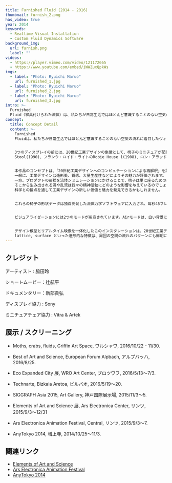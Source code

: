```yaml
---
title: Furnished Fluid (2014 - 2016)
thumbnail: furnish_2.png
has_video: true
year: 2014
keywords:
  - Realtime Visual Installation
  - Custom Fluid Dynamics Software
background_img:
  url: furnish.png
  label: ""
videos:
  - https://player.vimeo.com/video/121172665
  - https://www.youtube.com/embed/iWWZuxQpkWs
imgs:
  - label: "Photo: Ryuichi Maruo"
    url: furnished_1.jpg
  - label: "Photo: Ryuichi Maruo"
    url: furnished_2.jpg
  - label: "Photo: Ryuichi Maruo"
    url: furnished_3.jpg
intro: >-
  Furnished
  Fluid（家具付けられた流体）は、私たちが日常生活ではほとんど意識することのない空気の流れに着目したヴィジュアライゼーションです。日常とは無縁に思える流体シミュレーションというテクノロジーを、ありふれた日常的な人工物に適用することで、目の前にありながらも肉眼では決して見ることができない複雑で精妙な流れの生態系を露わにします。
concept:
  title: Concept Detail
  content: >-
    Furnished
    Fluidは、私たちが日常生活ではほとんど意識することのない空気の流れに着目したヴィジュアライゼーションです。日常とは無縁に思える流体シミュレーションというテクノロジーを、ありふれた日常的な人工物に適用することで、目の前にありながらも肉眼では決して見ることができない複雑で精妙な流れの生態系を露わにします。 


    3つのディスプレイの前には、20世紀工業デザインの象徴として、椅子のミニチュアが配置されています。偉大なデザイナーへのオマージュとして、そしてその比類なき造形的な美しさから、フィリップ・スタルクのW.W.
    Stool(1990)、フランク・ロイド・ライトのRobie House 1(1908)、ロン・アラッドのBig Easy(1991)が選択されました。


    本作品のコンセプトは、「20世紀工業デザインへのコンピュテーションによる再解釈」を試みることにあります。
    一般に、工業デザインは造形美、質感、大量生産性などによりその魅力が評価されます。
    一方、プロダクトの形状を流体シミュレーションにかけることで、椅子は単に座るための装置ではなく、室内の空気の流れを調律するメディアとして機能していることが明らかになりました。美しい椅子は美しい空気の流れを作り出しているのでしょうか。
    そこから生み出される渦や乱流は我々の精神活動にどのような影響を与えているのでしょうか。
    科学との接点を通して工業デザインの新しい価値と魅力を発見できるかもしれません。


    これらの椅子の形状データは独自開発した流体力学ソフトウェアに入力され、毎秒45フレームで仮想空間の密度と速度をリアルタイムに計算し、パーティクルの動きと色彩をダイナミックにレンダリングします。流体シミュレーションにおいては、3つの椅子の特徴的な部位にフォーカスし、その周囲の流体の振る舞いを二次元平面上で計算しています。これは、肉眼では捉えられない人体内部の形状をCTで断層撮影するのに近いイメージであり、椅子の周りの複雑な乱流形状を平面で切り取り直感的に捉えようとしたものです。


    ビジュアライゼーションには2つのモードが用意されています。Airモードは、白い背景に細やかなパーティクルを表示することで、家具の周りの空気の流れを表現しています。椅子が作り出す流れや淀み、そして家具のフォルムへの多様な解釈を引き出すために、流体の粘性とタイムステップは多様な値に変化します。Stellarモードは、黒い背景に青く発光するパーティクルを用いることで、椅子が作り出す流れの小宇宙を表現しています。両方のモードにおいて、パーティクルは場の速度と密度に応じて彩色され、流れのパターンの生態系を生き生きと映し出します。


    デザイン模型とリアルタイム映像を一体化したこのインスタレーションは、20世紀工業デザインの価値と魅力を、科学の力を用いて再解釈する新しい方法論の提案でもあります。流体の映像に身を任せるうちに、鑑賞者の目は、まえから存在していたのであろうが、感覚が捉えきれなかった椅子の細部を拾い始めます。同時に、curve,
    lattice, surface といった造形的な特徴は、周囲の空間の流れのパターンにも鮮明に伝えられていることに気付くのです。
---
```


## クレジット

アーティスト : 脇田玲

ショートムービー：辻航平

ドキュメンタリー：新部貴弘

ディスプレイ協力 : Sony

ミニチュアチェア協力 : Vitra & Artek

## 展示 / スクリーニング

- Moths, crabs, fluids, Griffin Art Space, ワルシャワ, 2016/10/22 - 11/30.

- Best of Art and Science, European Forum Alpbach, アルプバッハ, 2016/8/25.

- Eco Expanded City 展, WRO Art Center, ブロツワフ, 2016/5/13〜7/3.

- Technarte, Bizkaia Aretoa, ビルバオ, 2016/5/19〜20.

- SIGGRAPH Asia 2015, Art Gallery, 神戸国際展示場, 2015/11/3〜5.

- Elements of Art and Science 展, Ars Electronica Center, リンツ, 2015/9/3〜12/31

- Ars Electronica Animation Festival, Central, リンツ, 2015/9/3〜7.

- AnyTokyo 2014, 増上寺, 2014/10/25〜11/3.

## 関連リンク

- [Elements of Art and Science](http://www.aec.at/postcity/en/elements/)
- [Ars Electronica Animation Festival](http://www.aec.at/postcity/files/2015/08/Animationsfestival2015.pdf)
- [AnyTokyo 2014](http://anytokyo.com/2014/)
